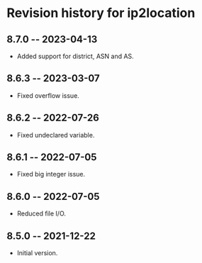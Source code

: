 # Revision history for ip2location

## 8.7.0  -- 2023-04-13

* Added support for district, ASN and AS.

## 8.6.3  -- 2023-03-07

* Fixed overflow issue.

## 8.6.2  -- 2022-07-26

* Fixed undeclared variable.

## 8.6.1  -- 2022-07-05

* Fixed big integer issue.


## 8.6.0  -- 2022-07-05

* Reduced file I/O.

## 8.5.0  -- 2021-12-22

* Initial version.
